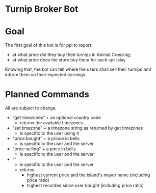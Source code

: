 # Turnip Broker Bot

# Goal
The first goal of this bot is for ppl to report:
- at what price did they buy their turnips in Animal Crossing;
- at what price does the store buy them for each split day.

Knowing that, the bot can tell where the users shall sell their turnips and inform them on their expected earnings.

# Planned Commands

All are subject to change.

-  "get timezones" + an optional country code
   -  returns the available timezones
-  "set timezone" + a timezone string as returned by get timezones
   -  is specific to the user using it
-  "price bought" + a prince in bells
   -  is specific to the user and the server
-  "price selling" + a price in bells
   -  is specific to the user and the server
-  ""
   -  is specific to the user and the server
   -  returns
      -  highest current price and the island's mayor name (including price ratio)
      -  highest recorded since user bought (including price ratio)
